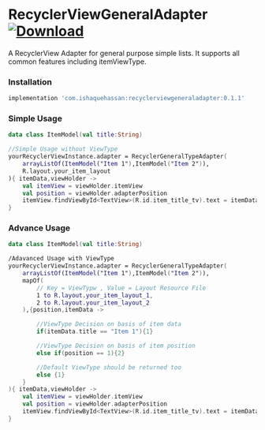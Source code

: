 # RecyclerViewGeneralAdapter [![Download](https://api.bintray.com/packages/ishaquehassan/RecyclerViewGeneralAdapter/com.ishaquehassan.recyclerviewgeneraladapter/images/download.svg)](https://bintray.com/ishaquehassan/RecyclerViewGeneralAdapter/com.ishaquehassan.recyclerviewgeneraladapter)
A RecyclerView Adapter for general purpose simple lists. It supports all common features including itemViewType.

### Installation
```groovy
implementation 'com.ishaquehassan:recyclerviewgeneraladapter:0.1.1'
```

### Simple Usage
```kotlin
data class ItemModel(val title:String)

//Simple Usage without ViewType
yourRecyclerViewInstance.adapter = RecyclerGeneralTypeAdapter(
    arrayListOf(ItemModel("Item 1"),ItemModel("Item 2")),
    R.layout.your_item_layout
){ itemData,viewHolder ->
    val itemView = viewHolder.itemView
    val position = viewHolder.adapterPosition
    itemView.findViewById<TextView>(R.id.item_title_tv).text = itemData.title
}
```

### Advance Usage
```kotlin
data class ItemModel(val title:String)

/Adavanced Usage with ViewType
yourRecyclerViewInstance.adapter = RecyclerGeneralTypeAdapter(
    arrayListOf(ItemModel("Item 1"),ItemModel("Item 2")),
    mapOf(
        // Key = ViewTypw , Value = Layout Resource File
        1 to R.layout.your_item_layout_1,
        2 to R.layout.your_item_layout_2
    ),{position,itemData ->

        //ViewType Decision on basis of item data
        if(itemData.title == "Item 1"){1}

        //ViewType Decision on basis of item position
        else if(position == 1){2}

        //Default ViewType should be returned too
        else {1}
    }
){ itemData,viewHolder ->
    val itemView = viewHolder.itemView
    val position = viewHolder.adapterPosition
    itemView.findViewById<TextView>(R.id.item_title_tv).text = itemData.title
}
```


